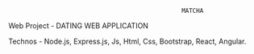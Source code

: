 													MATCHA

Web Project - DATING WEB APPLICATION

Technos - Node.js, Express.js, Js, Html, Css, Bootstrap, React, Angular.
